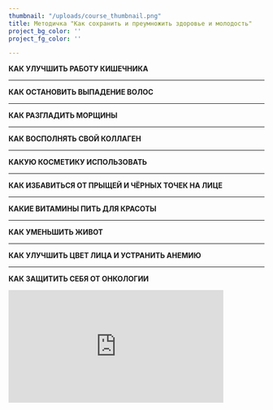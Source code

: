 ```yaml
---
thumbnail: "/uploads/course_thumbnail.png"
title: Методичка "Как сохранить и преумножить здоровье и молодость"
project_bg_color: ''
project_fg_color: ''

---
```



**КАК УЛУЧШИТЬ РАБОТУ КИШЕЧНИКА**

***

**КАК ОСТАНОВИТЬ ВЫПАДЕНИЕ ВОЛОС**

***

**КАК РАЗГЛАДИТЬ МОРЩИНЫ**

***

**КАК ВОСПОЛНЯТЬ СВОЙ КОЛЛАГЕН**

***

**КАКУЮ КОСМЕТИКУ ИСПОЛЬЗОВАТЬ**

***

**КАК ИЗБАВИТЬСЯ ОТ ПРЫЩЕЙ И ЧЁРНЫХ ТОЧЕК НА ЛИЦЕ**

***

**КАКИЕ ВИТАМИНЫ ПИТЬ ДЛЯ КРАСОТЫ**

***

**КАК УМЕНЬШИТЬ ЖИВОТ**

***

**КАК УЛУЧШИТЬ ЦВЕТ ЛИЦА И УСТРАНИТЬ АНЕМИЮ**

***

**КАК ЗАЩИТИТЬ СЕБЯ ОТ ОНКОЛОГИИ**

<iframe src="https://promo-money.ru/quickpay/shop-widget?writer=seller&targets=%D0%9C%D0%B5%D1%82%D0%BE%D0%B4%D0%B8%D1%87%D0%BA%D0%B0%20%22%D0%9A%D0%B0%D0%BA%20%D1%81%D0%BE%D1%85%D1%80%D0%B0%D0%BD%D0%B8%D1%82%D1%8C%20%D0%BC%D0%BE%D0%BB%D0%BE%D0%B4%D0%BE%D1%81%D1%82%D1%8C%22&targets-hint=&default-sum=390&button-text=12&payment-type-choice=on&fio=on&phone=on&hint=&successURL=https%3A%2F%2Fdocs.google.com%2Fdocument%2Fd%2F1CwVQ7PvI1BoS_Ux7f6hAOqP-4ADcLziWlo2A7n-XzvA%2Fedit%3Fusp%3Dsharing&quickpay=shop&account=410016189735528" width="423" style="max-width:100%"  height="222" frameborder="0" allowtransparency="true" scrolling="no"></iframe>